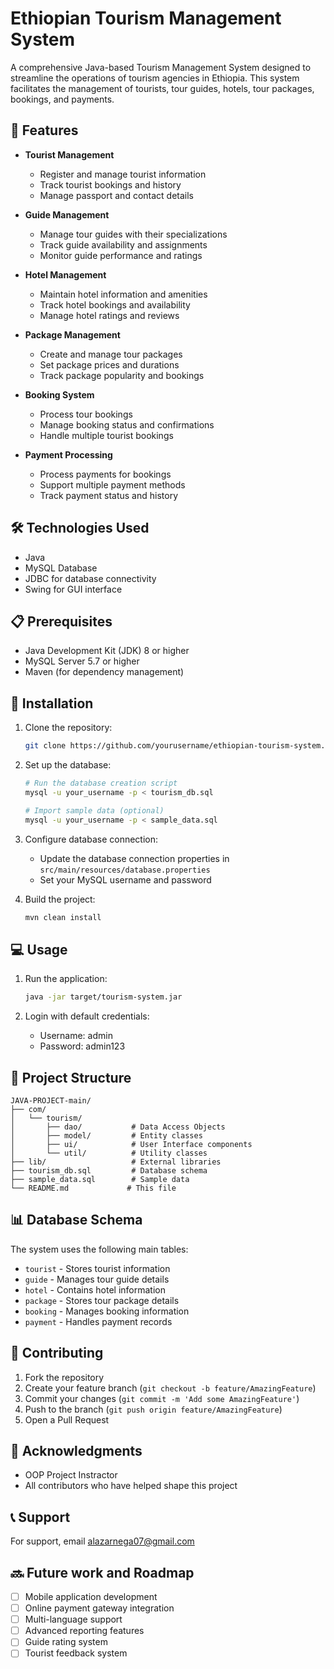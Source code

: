 # Ethiopian Tourism Management System

A comprehensive Java-based Tourism Management System designed to streamline the operations of tourism agencies in Ethiopia. This system facilitates the management of tourists, tour guides, hotels, tour packages, bookings, and payments.

## 🌟 Features

- **Tourist Management**
  - Register and manage tourist information
  - Track tourist bookings and history
  - Manage passport and contact details

- **Guide Management**
  - Manage tour guides with their specializations
  - Track guide availability and assignments
  - Monitor guide performance and ratings

- **Hotel Management**
  - Maintain hotel information and amenities
  - Track hotel bookings and availability
  - Manage hotel ratings and reviews

- **Package Management**
  - Create and manage tour packages
  - Set package prices and durations
  - Track package popularity and bookings

- **Booking System**
  - Process tour bookings
  - Manage booking status and confirmations
  - Handle multiple tourist bookings

- **Payment Processing**
  - Process payments for bookings
  - Support multiple payment methods
  - Track payment status and history

## 🛠️ Technologies Used

- Java
- MySQL Database
- JDBC for database connectivity
- Swing for GUI interface

## 📋 Prerequisites

- Java Development Kit (JDK) 8 or higher
- MySQL Server 5.7 or higher
- Maven (for dependency management)

## 🚀 Installation

1. Clone the repository:
   ```bash
   git clone https://github.com/yourusername/ethiopian-tourism-system.git
   ```

2. Set up the database:
   ```bash
   # Run the database creation script
   mysql -u your_username -p < tourism_db.sql
   
   # Import sample data (optional)
   mysql -u your_username -p < sample_data.sql
   ```

3. Configure database connection:
   - Update the database connection properties in `src/main/resources/database.properties`
   - Set your MySQL username and password

4. Build the project:
   ```bash
   mvn clean install
   ```

## 💻 Usage

1. Run the application:
   ```bash
   java -jar target/tourism-system.jar
   ```

2. Login with default credentials:
   - Username: admin
   - Password: admin123

## 📁 Project Structure

```
JAVA-PROJECT-main/
├── com/
│   └── tourism/
│       ├── dao/           # Data Access Objects
│       ├── model/         # Entity classes
│       ├── ui/            # User Interface components
│       └── util/          # Utility classes
├── lib/                   # External libraries
├── tourism_db.sql         # Database schema
├── sample_data.sql        # Sample data
└── README.md             # This file
```

## 📊 Database Schema

The system uses the following main tables:
- `tourist` - Stores tourist information
- `guide` - Manages tour guide details
- `hotel` - Contains hotel information
- `package` - Stores tour package details
- `booking` - Manages booking information
- `payment` - Handles payment records

## 🤝 Contributing

1. Fork the repository
2. Create your feature branch (`git checkout -b feature/AmazingFeature`)
3. Commit your changes (`git commit -m 'Add some AmazingFeature'`)
4. Push to the branch (`git push origin feature/AmazingFeature`)
5. Open a Pull Request

## 🙏 Acknowledgments

- OOP Project Instractor
- All contributors who have helped shape this project

## 📞 Support

For support, email alazarnega07@gmail.com


## 🔜 Future work and Roadmap

- [ ] Mobile application development
- [ ] Online payment gateway integration
- [ ] Multi-language support
- [ ] Advanced reporting features
- [ ] Guide rating system
- [ ] Tourist feedback system
